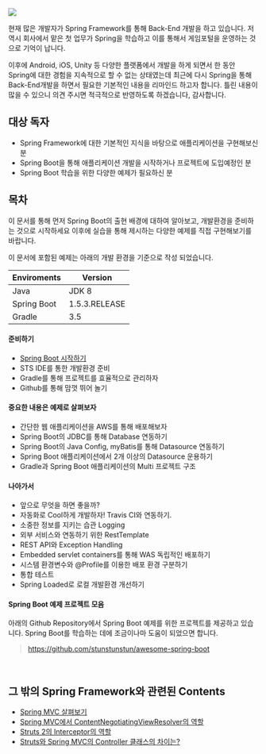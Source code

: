 <img src='https://alexandreesl.files.wordpress.com/2014/12/springboot.png' />

현재 많은 개발자가 Spring Framework를 통해 Back-End 개발을 하고 있습니다. 저 역시 회사에서 맡은 첫 업무가 Spring을 학습하고 이를 통해서 게임포털을 운영하는 것으로 기억이 납니다.

이후에 Android, iOS, Unity 등 다양한 플랫폼에서 개발을 하게 되면서 한 동안 Spring에 대한 경험을 지속적으로 할 수 없는 상태였는데 최근에 다시 Spring을 통해 Back-End개발을 하면서 필요한 기본적인 내용을 리마인드 하고자 합니다. 틀린 내용이 많을 수 있으니 의견 주시면 적극적으로 반영하도록 하겠습니다, 감사합니다. 

## 대상 독자

- Spring Framework에 대한 기본적인 지식을 바탕으로 애플리케이션을 구현해보신 분
- Spring Boot을 통해 애플리케이션 개발을 시작하거나 프로젝트에 도입예정인 분
- Spring Boot 학습을 위한 다양한 예제가 필요하신 분


## 목차

이 문서를 통해 먼저 Spring Boot의 출현 배경에 대하여 알아보고, 개발환경을 준비하는 것으로 시작하세요 이후에 실습을 통해 제시하는 다양한 예제를 직접 구현해보기를 바랍니다.

이 문서에 포함된 예제는 아래의 개발 환경을 기준으로 작성 되었습니다.

Enviroments | Version 
---|---
Java | JDK 8
Spring Boot | 1.5.3.RELEASE
Gradle | 3.5

#### 준비하기

- [Spring Boot 시작하기](https://github.com/stunstunstun/awesome-wiki/blob/master/Spring/spring-boot-get-started.md)
- STS IDE를 통한 개발환경 준비
- Gradle를 통해 프로젝트를 효율적으로 관리하자 
- Github를 통해 맘껏 뛰어 놀기

#### 중요한 내용은 예제로 살펴보자

- 간단한 웹 애플리케이션을 AWS를 통해 배포해보자
- Spring Boot의 JDBC를 통해 Database 연동하기
- Spring Boot의 Java Config, myBatis를 통해 Datasource 연동하기
- Spring Boot 애플리케이션에서 2개 이상의 Datasource 운용하기
- Gradle과 Spring Boot 애플리케이션의 Multi 프로젝트 구조

#### 나아가서

- 앞으로 무엇을 하면 좋을까?
- 자동화로 Cool하게 개발하자! Travis CI와 연동하기.
- 소중한 정보를 지키는 습관 Logging
- 외부 서비스와 연동하기 위한 RestTemplate
- REST API와 Exception Handling
- Embedded servlet containers를 통해 WAS 독립적인 배포하기
- 시스템 환경변수와 @Profile를 이용한 배포 환경 구분하기 
- 통합 테스트
- Spring Loaded로 로컬 개발환경 개선하기

#### Spring Boot 예제 프로젝트 모음

 아래의 Github Repository에서 Spring Boot 예제를 위한 프로젝트를 제공하고 있습니다. Spring Boot를 학습하는 데에 조금이나마 도움이 되었으면 합니다.

> https://github.com/stunstunstun/awesome-spring-boot

<br>

## 그 밖의 Spring Framework와 관련된 Contents

- [Spring MVC 살펴보기](https://github.com/stunstunstun/awesome-wiki/blob/master/Spring/spring-mvc-overview.md)
- [Spring MVC에서 ContentNegotiatingViewResolver의 역할](https://github.com/stunstunstun/awesome-wiki/blob/master/Spring/spring-mvc-content-negotiating-view-resolver.md)
- [Struts 2의 Interceptor의 역할](https://github.com/stunstunstun/awesome-wiki/blob/master/Spring/struts-interceptor.md)
- [Struts와 Spring MVC의 Controller 클래스의 차이는?](https://github.com/stunstunstun/awesome-wiki/blob/master/Spring/struts-and-spring-mvc.md)